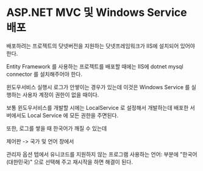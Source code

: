 # ASP.NET MVC 및 Windows Service 배포

배포하려는 프로젝트의 닷넷버전을 지원하는 닷넷프레임워크가 IIS에 설치되어 있어야 한다.

Entity Framework 를 사용하는 프로젝트를 배포할 때에는 IIS에 dotnet mysql connector 를 설치해주어야 한다.

윈도우서비스 실행시 로그가 안쌓이는 경우가 있는데 이것은 Windows Service 를 실행하는 사용자 계정이 권한이 없을 때이다.

보통 윈도우서비스를 개발할 시에는 LocalService 로 설정해서 개발하는데 배포한 서버에서도 Local Service 에 모든 권한을 주면된다.

또한, 로그를 쌓을 때 한국어가 깨질 수 있는데

제어판 -> 국가 및 언어 창에서

관리자 옵션 텝에서 유니코드를 지원하지 않는 프로그램 사용하는 언어: 부분에
"한국어(대한민국)" 으로 선택해 주고 재시작을 하면 해결이 된다.